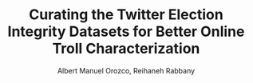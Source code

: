 ---
paperId: 8
author: Albert Manuel Orozco, Reihaneh Rabbany
publicationauthor: Orozco, A. M. et al.
title: Curating the Twitter Election Integrity Datasets for Better Online Troll Characterization
pdf: --
poster: Poster_Albert_Orozco.pdf
alt: --
type: Poster
topic: Twitter
link: --
conference: neurips
year: 2021
tags: neurips-2021
location: Virtual
---
